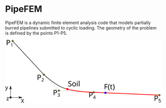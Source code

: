 # PipeFEM

PipeFEM is a dynamic finite element analysis code that models partially burred pipelines submitted to cyclic loading.
The geometry of the problem is defined by the points P1-P5.

![Scheme](docs/scheme.png)
